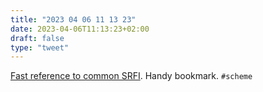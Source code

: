 ```yaml
---
title: "2023 04 06 11 13 23"
date: 2023-04-06T11:13:23+02:00
draft: false
type: "tweet"
---
```


[Fast reference to common SRFI](http://fmnt.info/blog/20190218_srfi.html). Handy bookmark. `#scheme`
